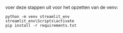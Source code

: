 voer deze stappen uit voor het opzetten van de venv:

```console
python -m venv streamlit_env
streamlit_env\Scripts\activate
pip install -r requirements.txt
```